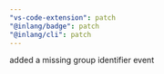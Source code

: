 ```yaml
---
"vs-code-extension": patch
"@inlang/badge": patch
"@inlang/cli": patch
---
```


added a missing group identifier event
